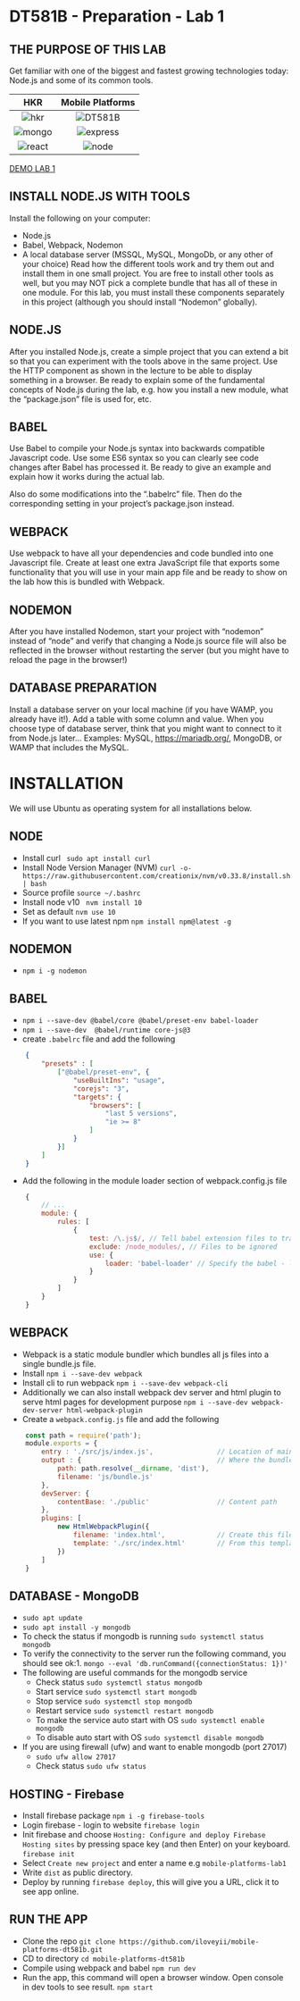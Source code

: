 DT581B - Preparation - Lab 1
=====================================


## THE PURPOSE OF THIS LAB
Get familiar with one of the biggest and fastest growing technologies today: Node.js and some of its
common tools.

HKR                   |  Mobile Platforms
:-------------------------:|:-------------------------:
![hkr](https://github.com/iloveyii/mobile-platforms-dt581b/blob/master/public/images/hkr.png)  |  ![DT581B](https://github.com/iloveyii/mobile-platforms-dt581b/blob/master/public/images/dt581b.png)
![mongo](https://github.com/iloveyii/mobile-platforms-dt581b/blob/master/public/images/mongodb.png)  |  ![express](https://github.com/iloveyii/mobile-platforms-dt581b/blob/master/public/images/expressjs.png)
![react](https://github.com/iloveyii/mobile-platforms-dt581b/blob/master/public/images/reactjs.png)  |  ![node](https://github.com/iloveyii/mobile-platforms-dt581b/blob/master/public/images/nodejs.png)
  

[DEMO LAB 1](https://mobile-platforms-lab1.web.app/)


## INSTALL NODE.JS WITH TOOLS
Install the following on your computer:
   * Node.js
   * Babel, Webpack, Nodemon
   * A local database server (MSSQL, MySQL, MongoDb, or any other of your choice)
Read how the different tools work and try them out and install them in one small project.
You are free to install other tools as well, but you may NOT pick a complete bundle that has all of
these in one module. For this lab, you must install these components separately in this project
(although you should install “Nodemon” globally). 

## NODE.JS
   After you installed Node.js, create a simple project that you can extend a bit so that you can
   experiment with the tools above in the same project. Use the HTTP component as shown in the
   lecture to be able to display something in a browser. Be ready to explain some of the fundamental
   concepts of Node.js during the lab, e.g. how you install a new module, what the “package.json” file is
   used for, etc.
   
## BABEL
Use Babel to compile your Node.js syntax into backwards compatible Javascript code. Use some ES6
syntax so you can clearly see code changes after Babel has processed it. Be ready to give an example
and explain how it works during the actual lab.

Also do some modifications into the “.babelrc” file. Then do the corresponding setting in your
project’s package.json instead.

## WEBPACK
Use webpack to have all your dependencies and code bundled into one Javascript file. Create at least
one extra JavaScript file that exports some functionality that you will use in your main app file and
be ready to show on the lab how this is bundled with Webpack.

## NODEMON
After you have installed Nodemon, start your project with “nodemon” instead of “node” and verify
that changing a Node.js source file will also be reflected in the browser without restarting the server
(but you might have to reload the page in the browser!)
  
## DATABASE PREPARATION
Install a database server on your local machine (if you have WAMP, you already have it!). 
Add a table with some column and value. When you choose type of database server, think that you
might want to connect to it from Node.js later...
Examples: MySQL, https://mariadb.org/, MongoDB, or WAMP that includes the MySQL.

# INSTALLATION
We will use Ubuntu as operating system for all installations below.

## NODE
   * Install curl
   ` sudo apt install curl`
   * Install Node Version Manager (NVM) 
   ` curl -o- https://raw.githubusercontent.com/creationix/nvm/v0.33.8/install.sh | bash `
   * Source profile ` source ~/.bashrc `
   * Install node v10 ` nvm install 10`
   * Set as default ` nvm use 10 `
   * If you want to use latest npm ` npm install npm@latest -g `

## NODEMON
   * `npm i -g nodemon`
   
## BABEL
   * `npm i --save-dev @babel/core @babel/preset-env babel-loader`
   * `npm i --save-dev  @babel/runtime core-js@3`
   * create `.babelrc` file and add the following
```json
    {
        "presets" : [
            ["@babel/preset-env", {
                "useBuiltIns": "usage",
                "corejs": "3",
                "targets": {
                    "browsers": [
                        "last 5 versions",
                        "ie >= 8"
                    ]
                }
            }]
        ]
    }
```
  * Add the following in the module loader section of webpack.config.js file
```javascript
    {
        // ...
        module: {
            rules: [
                {
                    test: /\.js$/, // Tell babel extension files to transpile
                    exclude: /node_modules/, // Files to be ignored
                    use: {
                        loader: 'babel-loader' // Specify the babel - loader
                    } 
                }
            ]
        }
    }
```
   
## WEBPACK
   * Webpack is a static module bundler which bundles all js files into a single bundle.js file.
   * Install `npm i --save-dev webpack`
   * Install cli to run webpack `npm i --save-dev webpack-cli`
   * Additionally we can also install webpack dev server and html plugin to serve html pages for development purpose
    `npm i --save-dev webpack-dev-server html-webpack-plugin`
   * Create a `webpack.config.js` file and add the following
```javascript
    const path = require('path');
    module.exports = {
        entry : './src/js/index.js',                // Location of main js file
        output : {                                  // Where the bundle file should be saved
            path: path.resolve(__dirname, 'dist'),
            filename: 'js/bundle.js'
        },
        devServer: {
            contentBase: './public'                 // Content path   
        },
        plugins: [
            new HtmlWebpackPlugin({
                filename: 'index.html',             // Create this file in output.path
                template: './src/index.html'        // From this template & add script tag for bundle.js
            })
        ]
    }

```
   
## DATABASE - MongoDB
   * `sudo apt update`
   * `sudo apt install -y mongodb`
   * To check the status if mongodb is running
     `sudo systemctl status mongodb`
   * To verify the connectivity to the server run the following command, you should see ok:1.
    `mongo --eval 'db.runCommand({connectionStatus: 1})' `
   * The following are useful commands for the mongodb service
        * Check status `sudo systemctl status mongodb`
        * Start service `sudo systemctl start mongodb`
        * Stop service `sudo systemctl stop mongodb`
        * Restart service `sudo systemctl restart mongodb`
        * To make the service auto start with OS `sudo systemctl enable mongodb`
        * To disable auto start with OS `sudo systemctl disable mongodb`
   * If you are using firewall (ufw) and want to enable mongodb (port 27017)
        * `sudo ufw allow 27017`
        * Check status `sudo ufw status`
## HOSTING - Firebase
   * Install firebase package
     `npm i -g firebase-tools`
   * Login firebase - login to website
     `firebase login`
   * Init firebase and choose `Hosting: Configure and deploy Firebase Hosting sites` by pressing space key (and then Enter) on your keyboard.
     `firebase init`
   * Select `Create new project` and enter a name e.g `mobile-platforms-lab1`
   * Write `dist` as public directory.
   * Deploy by running  `firebase deploy`, this will give you a URL, click it to see app online.
   
     
## RUN THE APP
   * Clone the repo
     `git clone https://github.com/iloveyii/mobile-platforms-dt581b.git`
   * CD to directory
     `cd mobile-platforms-dt581b`
   * Compile using webpack and babel
     `npm run dev`
   * Run the app, this command will open a browser window. Open console in dev tools to see result.
     `npm start`
